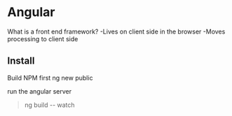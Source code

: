 # Angular

What is a front end framework?
-Lives on client side in the browser
-Moves processing to client side

## Install
Build NPM first
ng new public

run the angular server
> ng build -- watch

